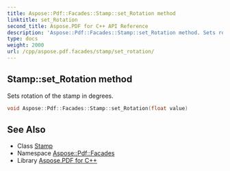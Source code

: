 ```yaml
---
title: Aspose::Pdf::Facades::Stamp::set_Rotation method
linktitle: set_Rotation
second_title: Aspose.PDF for C++ API Reference
description: 'Aspose::Pdf::Facades::Stamp::set_Rotation method. Sets rotation of the stamp in degrees in C++.'
type: docs
weight: 2000
url: /cpp/aspose.pdf.facades/stamp/set_rotation/
---
```

## Stamp::set_Rotation method


Sets rotation of the stamp in degrees.

```cpp
void Aspose::Pdf::Facades::Stamp::set_Rotation(float value)
```

## See Also

* Class [Stamp](../)
* Namespace [Aspose::Pdf::Facades](../../)
* Library [Aspose.PDF for C++](../../../)
